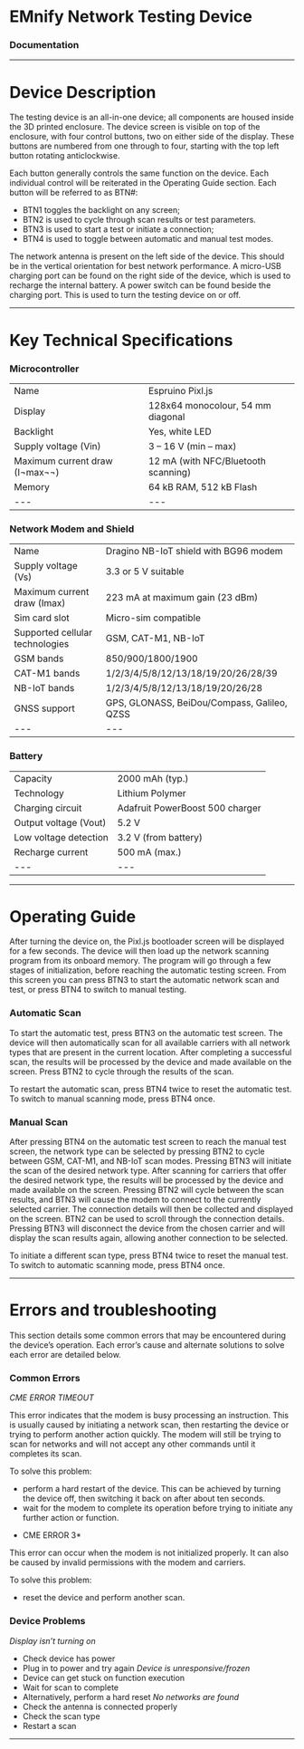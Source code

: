 # EMnify Network Testing Device
### Documentation

---

# Device Description

The testing device is an all-in-one device; all components are housed inside the 3D printed enclosure.
The device screen is visible on top of the enclosure, with four control buttons, two on either side of the display.
These buttons are numbered from one through to four, starting with the top left button rotating anticlockwise.

Each button generally controls the same function on the device. Each individual control will be reiterated in the Operating Guide section. Each button will be referred to as BTN#:
- BTN1 toggles the backlight on any screen;
- BTN2 is used to cycle through scan results or test parameters.
- BTN3 is used to start a test or initiate a connection;
- BTN4 is used to toggle between automatic and manual test modes.

The network antenna is present on the left side of the device. This should be in the vertical orientation for best network performance.
A micro-USB charging port can be found on the right side of the device, which is used to recharge the internal battery.
A power switch can be found beside the charging port. This is used to turn the testing device on or off.

---

# Key Technical Specifications

### Microcontroller
|||
---|---
Name|Espruino Pixl.js
Display|128x64 monocolour, 54 mm diagonal
Backlight|Yes, white LED
Supply voltage (Vin)|3 – 16 V (min – max)
Maximum current draw (I¬max¬¬)|12 mA (with NFC/Bluetooth scanning)
Memory|64 kB RAM, 512 kB Flash
---|---

### Network Modem and Shield
|||
---|---
Name|Dragino NB-IoT shield with BG96 modem
Supply voltage (Vs)|3.3 or 5 V suitable
Maximum current draw (Imax)|223 mA at maximum gain (23 dBm)
Sim card slot|Micro-sim compatible
Supported cellular technologies|GSM, CAT-M1, NB-IoT
GSM bands|850/900/1800/1900
CAT-M1 bands|1/2/3/4/5/8/12/13/18/19/20/26/28/39
NB-IoT bands|1/2/3/4/5/8/12/13/18/19/20/26/28
GNSS support|GPS, GLONASS, BeiDou/Compass, Galileo, QZSS
---|---

### Battery
|||
---|---
Capacity|2000 mAh (typ.)
Technology|Lithium Polymer
Charging circuit|Adafruit PowerBoost 500 charger
Output voltage (Vout)|5.2 V
Low voltage detection|3.2 V (from battery)
Recharge current|500 mA (max.)
---|---

---

# Operating Guide

After turning the device on, the Pixl.js bootloader screen will be displayed for a few seconds.
The device will then load up the network scanning program from its onboard memory.
The program will go through a few stages of initialization, before reaching the automatic testing screen.
From this screen you can press BTN3 to start the automatic network scan and test, or press BTN4 to switch to manual testing.

### Automatic Scan

To start the automatic test, press BTN3 on the automatic test screen.
The device will then automatically scan for all available carriers with all network types that are present in the current location.
After completing a successful scan, the results will be processed by the device and made available on the screen.
Press BTN2 to cycle through the results of the scan.

To restart the automatic scan, press BTN4 twice to reset the automatic test.
To switch to manual scanning mode, press BTN4 once.

### Manual Scan

After pressing BTN4 on the automatic test screen to reach the manual test screen, the network type can be selected by pressing BTN2 to cycle between GSM, CAT-M1, and NB-IoT scan modes.
Pressing BTN3 will initiate the scan of the desired network type.
After scanning for carriers that offer the desired network type, the results will be processed by the device and made available on the screen.
Pressing BTN2 will cycle between the scan results, and BTN3 will cause the modem to connect to the currently selected carrier.
The connection details will then be collected and displayed on the screen.
BTN2 can be used to scroll through the connection details.
Pressing BTN3 will disconnect the device from the chosen carrier and will display the scan results again, allowing another connection to be selected.

To initiate a different scan type, press BTN4 twice to reset the manual test.
To switch to automatic scanning mode, press BTN4 once.

---

# Errors and troubleshooting

This section details some common errors that may be encountered during the device’s operation.
Each error’s cause and alternate solutions to solve each error are detailed below.

### Common Errors

*CME ERROR TIMEOUT*

This error indicates that the modem is busy processing an instruction.
This is usually caused by initiating a network scan, then restarting the device or trying to perform another action quickly.
The modem will still be trying to scan for networks and will not accept any other commands until it completes its scan.

To solve this problem:
- perform a hard restart of the device. This can be achieved by turning the device off, then switching it back on after about ten seconds.
- wait for the modem to complete its operation before trying to initiate any further action or function.

* CME ERROR 3*

This error can occur when the modem is not initialized properly. 
It can also be caused by invalid permissions with the modem and carriers.

To solve this problem:
- reset the device and perform another scan.

### Device Problems

*Display isn’t turning on*
- Check device has power
- Plug in to power and try again
*Device is unresponsive/frozen*
- Device can get stuck on function execution
- Wait for scan to complete
- Alternatively, perform a hard reset
*No networks are found*
- Check the antenna is connected properly
- Check the scan type
- Restart a scan

---